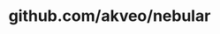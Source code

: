 ---
layout: post
title: github.com/akveo/nebular
categories: link
tags: [انگلیسی, گیت‌هاب, برنامه‌نویسی]
---